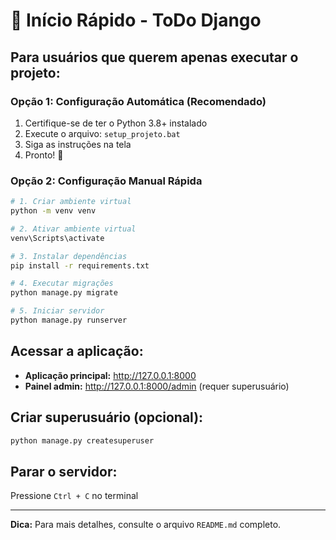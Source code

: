 # 🚀 Início Rápido - ToDo Django

## Para usuários que querem apenas executar o projeto:

### Opção 1: Configuração Automática (Recomendado)
1. Certifique-se de ter o Python 3.8+ instalado
2. Execute o arquivo: `setup_projeto.bat`
3. Siga as instruções na tela
4. Pronto! 🎉

### Opção 2: Configuração Manual Rápida
```bash
# 1. Criar ambiente virtual
python -m venv venv

# 2. Ativar ambiente virtual
venv\Scripts\activate

# 3. Instalar dependências
pip install -r requirements.txt

# 4. Executar migrações
python manage.py migrate

# 5. Iniciar servidor
python manage.py runserver
```

## Acessar a aplicação:
- **Aplicação principal:** http://127.0.0.1:8000
- **Painel admin:** http://127.0.0.1:8000/admin (requer superusuário)

## Criar superusuário (opcional):
```bash
python manage.py createsuperuser
```

## Parar o servidor:
Pressione `Ctrl + C` no terminal

---

**Dica:** Para mais detalhes, consulte o arquivo `README.md` completo.